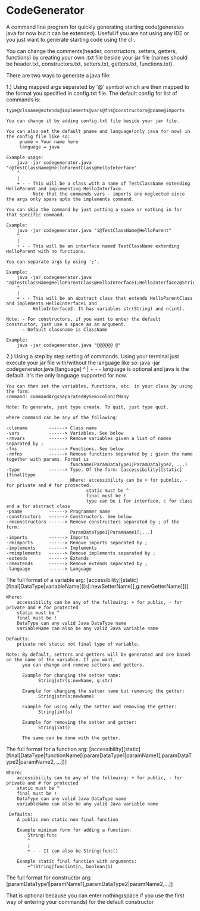 # CodeGenerator
A command line program for quickly generating starting code(generates java for now but it can be extended). Useful if you are not using any IDE or you just want to generate starting code using the cli.

You can change the comments(header, constructors, setters, getters, functions) by creating your own .txt file
beside your jar file (names should be header.txt, constructors.txt, setters.txt, getters.txt, functions.txt).

There are two ways to generate a java file:

1.) Using mapped args separated by '@' symbol which are then mapped to the format
    you specified in config.txt file. The default config for list of commands is:

    type@clsname@extends@implements@vars@fns@constructors@pname@imports

    You can change it by adding config.txt file beside your jar file.

    You can also set the default pname and language(only java for now) in the config file like so:
         pname = Your name here
         language = java

    Example usage:
        java -jar codegenerator.java "c@TestClassName@HelloParentClass@HelloInterface"
        ^
        |
        + - - This will be a class with a name of TestClassName extending HelloParent and implementing HelloInterface.
              Note that the commands vars - imports are neglected since the args only spans upto the implements command.

    You can skip the command by just putting a space or nothing in for that specific command.

    Example:
        java -jar codegenerator.java "i@TestClassName@HelloParent"
        ^
        |
        + - - This will be an interface named TestClassName extending HelloParent with no functions.

    You can separate args by using ';'.

    Example:
        java -jar codegenerator.java "a@TestClassName@HelloParentClass@HelloInterface1;HelloInterface2@String|str;int|n"
        ^
        |
        + - - This will be an abstract class that extends HelloParentClass and implements HelloInterface1 and
              HelloInterface2. It has variables str(String) and n(int).

    Note: - For constructors, if you want to enter the default constructor, just use a space as an argument.
          - Default classname is ClassName

    Example:
        java -jar codegenerator.java "@@@@@@ @"

2.) Using a step by step setting of commands. Using your terminal just execute your jar file
    with/without the language like so:
        java -jar codegenerator.java [language]
        ^
        |
        + - - language is optional and java is the default. It's the only language supported for now.

    You can then set the variables, functions, etc. in your class by using the form:
    command: commandArgsSeparatedBySemicolonIfMany

    Note: To generate, just type create. To quit, just type quit.

    where command can be any of the following:

    -clsname        ------> Class name
    -vars           ------> Variables. See below
    -rmvars         ------> Remove variables given a list of names separated by ;
    -fns            ------> Functions. See below
    -rmfns          ------> Remove functions separated by ; given the name together with params. Format is
                            funcName(ParamDataType1|ParamDataType2, ...)
    -type           ------> Type. Of the form: [accessibility][static][final]type
                            Where: accessibility can be + for pubnlic, - for private and # for protected.
                                  static must be ^
                                  final must be !
                                  type can be i for interface, c for class and a for abstract class
    -pname          ------> Programmer name
    -constructors   ------> Constructors. See below
    -rmconstructors ------> Remove constructors separated by ; of the form:
                            ParamDataType1|ParamName1[;...]
    -imports        ------> Imports
    -rmimports      ------> Remove imports separated by ;
    -implements     ------> Implements
    -rmimplements   ------> Remove implements separated by ;
    -extends        ------> Extends
    -rmextends      ------> Remove extends separated by ;
    -language       ------> Language

The full format of a variable arg:
    [accessibility][static][final]DataType|variableName[([s[:newSetterName][,g:newGetterName]])]

    Where:
        accessibility can be any of the following: + for public, - for private and # for protected
        static must be ^
        final must be !
        DataType can any valid Java DataType name
        variableName can also be any valid Java variable name

    Defaults:
        private not static not final type of variable.

    Note: By default, setters and getters will be generated and are based on the name of the variable. If you want,
          you can change and remove setters and getters.

          Example for changing the setter name:
                String|str(s:newName, g:str)

          Example for changing the setter name but removing the getter:
                String|str(s:newName)

          Example for using only the setter and removing the getter:
                String|int(s)

          Example for removing the setter and getter:
                String|int()

          The same can be done with the getter.

The full format for a function arg:
    [accessibility][static][final]DataType|functionName[(paramDataType1|paramName1[,paramDataType2|paramName2, ...])]

    Where:
        accessibility can be any of the following: + for public, - for private and # for protected
        static must be ^
        final must be !
        DataType can any valid Java DataType name
        variableName can also be any valid Java variable name

     Defaults:
        A public non static non final function

        Example minimum form for adding a function:
            String|func
            ^
            |
            + - - It can also be String|func()

        Example static final function with arguments:
            +^!String|func(int|n, boolean|b)

The full format for constructor arg:
    [paramDataType1|paramName1[,paramDataType2|paramName2,...]]

That is optional because you can enter nothing(space if you use the first way of entering your commands) for the default constructor